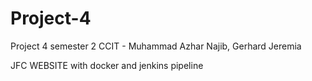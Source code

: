 # Project-4
Project 4 semester 2 CCIT - Muhammad Azhar Najib, Gerhard Jeremia

JFC WEBSITE with docker and jenkins pipeline
